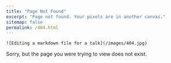 ```yaml
---
title: "Page Not Found"
excerpt: "Page not found. Your pixels are in another canvas."
sitemap: false
permalink: /404.html
---
```



```
![Editing a markdown file for a talk](/images/404.jpg)
```

Sorry, but the page you were trying to view does not exist.

<script type="text/javascript">
  var GOOG_FIXURL_LANG = 'en';
  var GOOG_FIXURL_SITE = '{{ site.url }}'
</script>

<script type="text/javascript"
  src="https://linkhelp.clients.google.com/tbproxy/lh/wm/fixurl.js">
</script>
